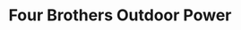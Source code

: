 ---
title: "Four Brothers Outdoor Power"
url: /royse-city/four-brothers-outdoor-power/
shop: general
---